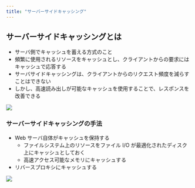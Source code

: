 ```yaml
---
title: "サーバーサイドキャッシング"
---
```


## サーバーサイドキャッシングとは

- サーバ側でキャッシュを蓄える方式のこと
- 頻繁に使用されるリソースをキャッシュとし、クライアントからの要求にはキャッシュで応答する
- サーバサイドキャッシングは、クライアントからのリクエスト頻度を減らすことはできない
- しかし、高速読み出しが可能なキャッシュを使用することで、レスポンスを改善できる

![](https://storage.googleapis.com/zenn-user-upload/cc3ba0345bf1-20230729.png)

### サーバーサイドキャッシングの手法

- Web サーバ自体がキャッシュを保持する
  - ファイルシステム上のリソースをファイル I/O が最適化されたディスク上にキャッシュとしておく
  - 高速アクセス可能なメモリにキャッシュする
- リバースプロキシにキャッシュする

![](https://storage.googleapis.com/zenn-user-upload/579810f7ad67-20230729.png)
